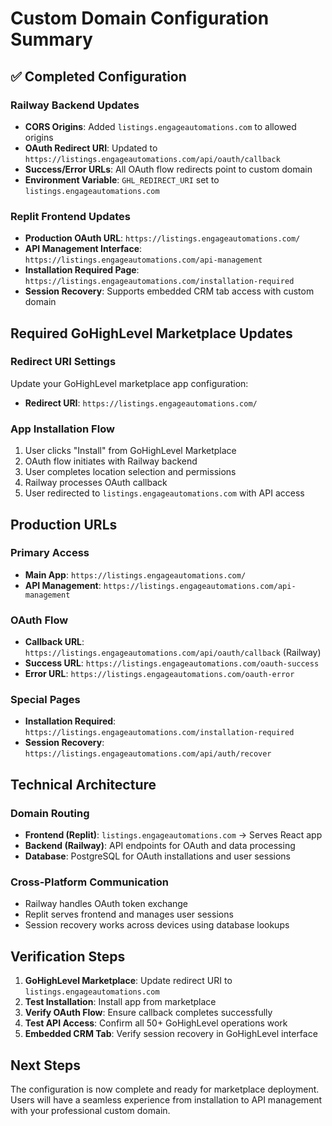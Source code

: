 # Custom Domain Configuration Summary

## ✅ Completed Configuration

### Railway Backend Updates
- **CORS Origins**: Added `listings.engageautomations.com` to allowed origins
- **OAuth Redirect URI**: Updated to `https://listings.engageautomations.com/api/oauth/callback`
- **Success/Error URLs**: All OAuth flow redirects point to custom domain
- **Environment Variable**: `GHL_REDIRECT_URI` set to `listings.engageautomations.com`

### Replit Frontend Updates
- **Production OAuth URL**: `https://listings.engageautomations.com/`
- **API Management Interface**: `https://listings.engageautomations.com/api-management`
- **Installation Required Page**: `https://listings.engageautomations.com/installation-required`
- **Session Recovery**: Supports embedded CRM tab access with custom domain

## Required GoHighLevel Marketplace Updates

### Redirect URI Settings
Update your GoHighLevel marketplace app configuration:
- **Redirect URI**: `https://listings.engageautomations.com/`

### App Installation Flow
1. User clicks "Install" from GoHighLevel Marketplace
2. OAuth flow initiates with Railway backend
3. User completes location selection and permissions
4. Railway processes OAuth callback
5. User redirected to `listings.engageautomations.com` with API access

## Production URLs

### Primary Access
- **Main App**: `https://listings.engageautomations.com/`
- **API Management**: `https://listings.engageautomations.com/api-management`

### OAuth Flow
- **Callback URL**: `https://listings.engageautomations.com/api/oauth/callback` (Railway)
- **Success URL**: `https://listings.engageautomations.com/oauth-success`
- **Error URL**: `https://listings.engageautomations.com/oauth-error`

### Special Pages
- **Installation Required**: `https://listings.engageautomations.com/installation-required`
- **Session Recovery**: `https://listings.engageautomations.com/api/auth/recover`

## Technical Architecture

### Domain Routing
- **Frontend (Replit)**: `listings.engageautomations.com` → Serves React app
- **Backend (Railway)**: API endpoints for OAuth and data processing
- **Database**: PostgreSQL for OAuth installations and user sessions

### Cross-Platform Communication
- Railway handles OAuth token exchange
- Replit serves frontend and manages user sessions
- Session recovery works across devices using database lookups

## Verification Steps

1. **GoHighLevel Marketplace**: Update redirect URI to `listings.engageautomations.com`
2. **Test Installation**: Install app from marketplace
3. **Verify OAuth Flow**: Ensure callback completes successfully
4. **Test API Access**: Confirm all 50+ GoHighLevel operations work
5. **Embedded CRM Tab**: Verify session recovery in GoHighLevel interface

## Next Steps

The configuration is now complete and ready for marketplace deployment. Users will have a seamless experience from installation to API management with your professional custom domain.